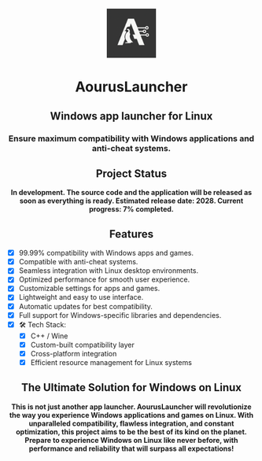 <p align=center><img src="https://raw.githubusercontent.com/AourusLauncher/AourusLauncher/refs/heads/main/logo.png" width=100></p>

<h1 align=center>AourusLauncher</h1>

<h2 align=center>Windows app launcher for Linux</h2>

<h3 align=center>Ensure maximum compatibility with Windows applications and anti-cheat systems.</h3>

<h2 align=center>Project Status</h2>
<p align=center><strong>In development. The source code and the application will be released as soon as everything is ready. Estimated release date: 2028. Current progress: 7% completed.</strong></p>

<h2 align=center>Features</h2>

* [X] 99.99% compatibility with Windows apps and games.
* [X] Compatible with anti-cheat systems.
* [X] Seamless integration with Linux desktop environments.
* [X] Optimized performance for smooth user experience.
* [X] Customizable settings for apps and games.
* [X] Lightweight and easy to use interface.
* [X] Automatic updates for best compatibility.
* [X] Full support for Windows-specific libraries and dependencies.
* [X] 🛠️ Tech Stack:
  * [X] C++ / Wine
  * [X] Custom-built compatibility layer
  * [X] Cross-platform integration
  * [X] Efficient resource management for Linux systems

<h2 align=center>The Ultimate Solution for Windows on Linux</h2>
<p align=center><strong>This is not just another app launcher. AourusLauncher will revolutionize the way you experience Windows applications and games on Linux. With unparalleled compatibility, flawless integration, and constant optimization, this project aims to be the best of its kind on the planet. Prepare to experience Windows on Linux like never before, with performance and reliability that will surpass all expectations!</strong></p>
